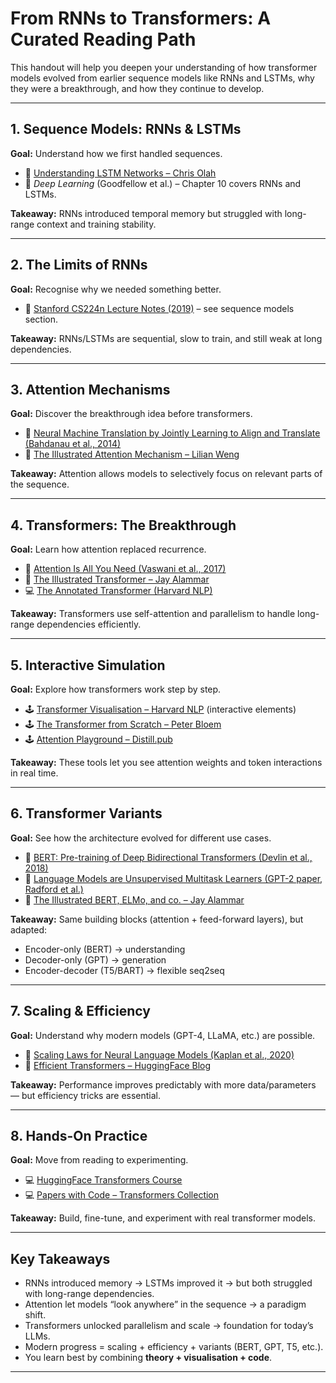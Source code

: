 # From RNNs to Transformers: A Curated Reading Path

This handout will help you deepen your understanding of how transformer models evolved from earlier sequence models like RNNs and LSTMs, why they were a breakthrough, and how they continue to develop.

---

## 1. Sequence Models: RNNs & LSTMs
**Goal:** Understand how we first handled sequences.

- 📖 [Understanding LSTM Networks – Chris Olah](https://colah.github.io/posts/2015-08-Understanding-LSTMs/)  
- 📖 *Deep Learning* (Goodfellow et al.) – Chapter 10 covers RNNs and LSTMs.  

**Takeaway:** RNNs introduced temporal memory but struggled with long-range context and training stability.

---

## 2. The Limits of RNNs
**Goal:** Recognise why we needed something better.

- 📖 [Stanford CS224n Lecture Notes (2019)](http://web.stanford.edu/class/cs224n/) – see sequence models section.  

**Takeaway:** RNNs/LSTMs are sequential, slow to train, and still weak at long dependencies.

---

## 3. Attention Mechanisms
**Goal:** Discover the breakthrough idea before transformers.

- 📄 [Neural Machine Translation by Jointly Learning to Align and Translate (Bahdanau et al., 2014)](https://arxiv.org/abs/1409.0473)  
- 📖 [The Illustrated Attention Mechanism – Lilian Weng](https://lilianweng.github.io/posts/2018-06-24-attention/)  

**Takeaway:** Attention allows models to selectively focus on relevant parts of the sequence.

---

## 4. Transformers: The Breakthrough
**Goal:** Learn how attention replaced recurrence.

- 📄 [Attention Is All You Need (Vaswani et al., 2017)](https://arxiv.org/abs/1706.03762)  
- 📖 [The Illustrated Transformer – Jay Alammar](http://jalammar.github.io/illustrated-transformer/)  
- 💻 [The Annotated Transformer (Harvard NLP)](http://nlp.seas.harvard.edu/annotated-transformer/)  

**Takeaway:** Transformers use self-attention and parallelism to handle long-range dependencies efficiently.

---

## 5. Interactive Simulation
**Goal:** Explore how transformers work step by step.

- 🕹️ [Transformer Visualisation – Harvard NLP](http://nlp.seas.harvard.edu/annotated-transformer/) (interactive elements)  
- 🕹️ [The Transformer from Scratch – Peter Bloem](http://peterbloem.nl/blog/transformers)  
- 🕹️ [Attention Playground – Distill.pub](https://distill.pub/2016/augmented-rnns/#attention)  

**Takeaway:** These tools let you see attention weights and token interactions in real time.

---

## 6. Transformer Variants
**Goal:** See how the architecture evolved for different use cases.

- 📄 [BERT: Pre-training of Deep Bidirectional Transformers (Devlin et al., 2018)](https://arxiv.org/abs/1810.04805)  
- 📄 [Language Models are Unsupervised Multitask Learners (GPT-2 paper, Radford et al.)](https://cdn.openai.com/better-language-models/language_models_are_unsupervised_multitask_learners.pdf)  
- 📖 [The Illustrated BERT, ELMo, and co. – Jay Alammar](http://jalammar.github.io/illustrated-bert/)  

**Takeaway:** Same building blocks (attention + feed-forward layers), but adapted:  
- Encoder-only (BERT) → understanding  
- Decoder-only (GPT) → generation  
- Encoder-decoder (T5/BART) → flexible seq2seq

---

## 7. Scaling & Efficiency
**Goal:** Understand why modern models (GPT-4, LLaMA, etc.) are possible.

- 📄 [Scaling Laws for Neural Language Models (Kaplan et al., 2020)](https://arxiv.org/abs/2001.08361)  
- 📖 [Efficient Transformers – HuggingFace Blog](https://huggingface.co/blog/efficient-transformers)  

**Takeaway:** Performance improves predictably with more data/parameters — but efficiency tricks are essential.

---

## 8. Hands-On Practice
**Goal:** Move from reading to experimenting.

- 💻 [HuggingFace Transformers Course](https://huggingface.co/course/chapter1)  
- 💻 [Papers with Code – Transformers Collection](https://paperswithcode.com/method/transformer)  

**Takeaway:** Build, fine-tune, and experiment with real transformer models.

---

## Key Takeaways
- RNNs introduced memory → LSTMs improved it → but both struggled with long-range dependencies.  
- Attention let models “look anywhere” in the sequence → a paradigm shift.  
- Transformers unlocked parallelism and scale → foundation for today’s LLMs.  
- Modern progress = scaling + efficiency + variants (BERT, GPT, T5, etc.).  
- You learn best by combining **theory + visualisation + code**.

---
